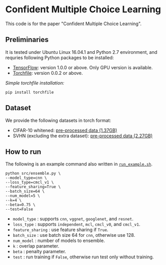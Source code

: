 # Confident Multiple Choice Learning

This code is for the paper "Confident Multiple Choice Learning".

## Preliminaries

It is tested under Ubuntu Linux 16.04.1 and Python 2.7 environment, and requries following Python packages to be installed:

* [TensorFlow](https://github.com/tensorflow/tensorflow): version 1.0.0 or above. Only GPU version is available.
* [Torchfile](https://github.com/bshillingford/python-torchfile): version 0.0.2 or above.

*Simple torchfile installation:*

    pip install torchfile

## Dataset 

We provide the following datasets in torch format:

* CIFAR-10 whitened: [pre-processed data (1.37GB)](https://www.dropbox.com/s/l5wuml42r7opo4h/cifar10_whitened.t7?dl=0)
* SVHN (excluding the extra dataset): [pre-processed data (2.27GB)](https://www.dropbox.com/s/jibp9hiv5gj47v3/svhn_preprocessed.t7?dl=0)

## How to run

The following is an example command also written in [`run_example.sh`](run_example.sh).

    python src/ensemble.py \
    --model_type=cnn \ 
    --loss_type=cmcl_v1 \
    --feature_sharing=True \
    --batch_size=64 \
    --num_model=5 \
    --k=4 \
    --beta=0.75 \
    --test=False

* `model_type`      : supports `cnn`, `vggnet`, `googlenet`, and `resnet`.
* `loss_type`       : supports `independent`, `mcl`, `cmcl_v0`, and `cmcl_v1`.
* `feature_sharing` : use feature sharing if `True`.
* `batch_size`      : use batch size 64 for `cnn`, otherwise use 128.
* `num_model`       : number of models to ensemble.
* `k`               : overlap parameter.
* `beta`            : penalty parameter.
* `test`            : run training if `False`, otherwise run test only without training.
